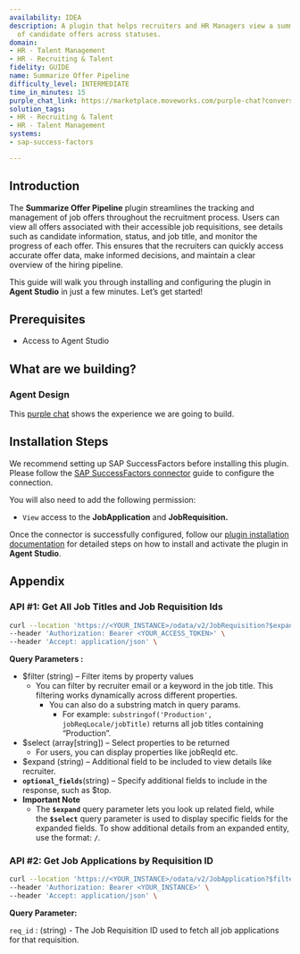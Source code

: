 ```yaml
---
availability: IDEA
description: A plugin that helps recruiters and HR Managers view a summarized breakdown
  of candidate offers across statuses.
domain:
- HR - Talent Management
- HR - Recruiting & Talent
fidelity: GUIDE
name: Summarize Offer Pipeline
difficulty_level: INTERMEDIATE
time_in_minutes: 15
purple_chat_link: https://marketplace.moveworks.com/purple-chat?conversation=%7B%22messages%22%3A%5B%7B%22role%22%3A%22user%22%2C%22parts%22%3A%5B%7B%22richText%22%3A%22summarize+job+offers%22%7D%5D%7D%2C%7B%22role%22%3A%22assistant%22%2C%22parts%22%3A%5B%7B%22reasoningSteps%22%3A%5B%7B%22status%22%3A%22success%22%2C%22richText%22%3A%22Recognizing+request+to+summarize+job+offers.%22%7D%2C%7B%22status%22%3A%22success%22%2C%22richText%22%3A%22Retrieving+active+requisitions+from+%3Cb+xmlns%3D%5C%22http%3A%2F%2Fwww.w3.org%2F1999%2Fxhtml%5C%22%3ESAP+SuccessFactors%3C%2Fb%3E+for+the+current+recruiter.%22%7D%5D%7D%2C%7B%22richText%22%3A%22%3Cp+xmlns%3D%5C%22http%3A%2F%2Fwww.w3.org%2F1999%2Fxhtml%5C%22%3EWhich+requisition+would+you+like+to+see+job+offer+summaries+for%3F+Here+are+some+active+requisitions%3A%3C%2Fp%3E%3Cul+xmlns%3D%5C%22http%3A%2F%2Fwww.w3.org%2F1999%2Fxhtml%5C%22%3E%3Cli%3E%3Cb%3EREQ-1234%3C%2Fb%3E%3A+Senior+Software+Engineer%3C%2Fli%3E%3Cli%3E%3Cb%3EREQ-5678%3C%2Fb%3E%3A+Product+Manager%2C+AI%3C%2Fli%3E%3Cli%3E%3Cb%3EREQ-9101%3C%2Fb%3E%3A+UX+Designer+%28Contract%29%3C%2Fli%3E%3C%2Ful%3E%3Cp+xmlns%3D%5C%22http%3A%2F%2Fwww.w3.org%2F1999%2Fxhtml%5C%22%3EPlease+select+one+to+view+its+offers.%3C%2Fp%3E%22%7D%2C%7B%22citations%22%3A%5B%7B%22connectorName%22%3A%22sap-successfactors%22%2C%22citationTitle%22%3A%22REQ-1234%3A+Senior+Software+Engineer%22%7D%2C%7B%22connectorName%22%3A%22sap-successfactors%22%2C%22citationTitle%22%3A%22REQ-5678%3A+Product+Manager%2C+AI%22%7D%2C%7B%22connectorName%22%3A%22sap-successfactors%22%2C%22citationTitle%22%3A%22REQ-9101%3A+UX+Designer+%28Contract%29%22%7D%5D%7D%5D%7D%2C%7B%22role%22%3A%22user%22%2C%22parts%22%3A%5B%7B%22richText%22%3A%22Senior+Software+Engineer%22%7D%5D%7D%2C%7B%22role%22%3A%22assistant%22%2C%22parts%22%3A%5B%7B%22reasoningSteps%22%3A%5B%7B%22status%22%3A%22success%22%2C%22richText%22%3A%22Filtering+by+requisition%3A+%3Cb+xmlns%3D%5C%22http%3A%2F%2Fwww.w3.org%2F1999%2Fxhtml%5C%22%3ESenior+Software+Engineer+%28REQ-1234%29%3C%2Fb%3E.%22%7D%2C%7B%22status%22%3A%22success%22%2C%22richText%22%3A%22Retrieving+detailed+offer+information+for+this+requisition+from+%3Cb+xmlns%3D%5C%22http%3A%2F%2Fwww.w3.org%2F1999%2Fxhtml%5C%22%3ESAP+SuccessFactors%3C%2Fb%3E.%22%7D%5D%7D%2C%7B%22richText%22%3A%22%3Cp+xmlns%3D%5C%22http%3A%2F%2Fwww.w3.org%2F1999%2Fxhtml%5C%22%3EHere%27s+a+summary+of+job+offers+for+the+%3Cb%3ESenior+Software+Engineer+%28REQ-1234%29%3C%2Fb%3E+requisition%3A%3C%2Fp%3E%3Cul+xmlns%3D%5C%22http%3A%2F%2Fwww.w3.org%2F1999%2Fxhtml%5C%22%3E%3Cli%3E%3Cb%3EAccepted+Offers%3C%2Fb%3E%3A%3Cul%3E%3Cli%3ESarah+Chen%3C%2Fli%3E%3Cli%3EMichael+Lee%3C%2Fli%3E%3C%2Ful%3E%3C%2Fli%3E%3Cli%3E%3Cb%3EPending+Offers%3C%2Fb%3E%3A%3Cul%3E%3Cli%3EDavid+Kim%3C%2Fli%3E%3Cli%3EEmily+White%3C%2Fli%3E%3C%2Ful%3E%3C%2Fli%3E%3Cli%3E%3Cb%3EDeclined+Offers%3C%2Fb%3E%3A%3Cul%3E%3Cli%3EJessica+Brown%3C%2Fli%3E%3C%2Ful%3E%3C%2Fli%3E%3C%2Ful%3E%22%7D%2C%7B%22citations%22%3A%5B%7B%22connectorName%22%3A%22sap-successfactors%22%2C%22citationTitle%22%3A%22Offer%3A+Sarah+Chen+%28Senior+Software+Engineer%29%22%7D%2C%7B%22connectorName%22%3A%22sap-successfactors%22%2C%22citationTitle%22%3A%22Offer%3A+Michael+Lee+%28Senior+Software+Engineer%29%22%7D%2C%7B%22connectorName%22%3A%22sap-successfactors%22%2C%22citationTitle%22%3A%22Offer%3A+David+Kim+%28Senior+Software+Engineer%29%22%7D%2C%7B%22connectorName%22%3A%22sap-successfactors%22%2C%22citationTitle%22%3A%22Offer%3A+Emily+White+%28Senior+Software+Engineer%29%22%7D%2C%7B%22connectorName%22%3A%22sap-successfactors%22%2C%22citationTitle%22%3A%22Offer%3A+Jessica+Brown+%28Senior+Software+Engineer%29%22%7D%5D%7D%5D%7D%5D%7D
solution_tags:
- HR - Recruiting & Talent
- HR - Talent Management
systems:
- sap-success-factors

---
```

## **Introduction**

The **Summarize Offer Pipeline** plugin streamlines the tracking and management of job offers throughout the recruitment process. Users can view all offers associated with their accessible job requisitions, see details such as candidate information, status, and job title, and monitor the progress of each offer. This ensures that the recruiters can quickly access accurate offer data, make informed decisions, and maintain a clear overview of the hiring pipeline.

This guide will walk you through installing and configuring the plugin in **Agent Studio** in just a few minutes. Let’s get started!

## **Prerequisites**

- Access to Agent Studio

## **What are we building?**

### **Agent Design**

This [purple chat](https://marketplace.moveworks.com/purple-chat?conversation=%7B%22messages%22%3A%5B%7B%22role%22%3A%22user%22%2C%22parts%22%3A%5B%7B%22richText%22%3A%22summarize+job+offers%22%7D%5D%7D%2C%7B%22role%22%3A%22assistant%22%2C%22parts%22%3A%5B%7B%22reasoningSteps%22%3A%5B%7B%22status%22%3A%22success%22%2C%22richText%22%3A%22Recognizing+request+to+summarize+job+offers.%22%7D%2C%7B%22status%22%3A%22success%22%2C%22richText%22%3A%22Retrieving+active+requisitions+from+%3Cb+xmlns%3D%5C%22http%3A%2F%2Fwww.w3.org%2F1999%2Fxhtml%5C%22%3ESAP+SuccessFactors%3C%2Fb%3E+for+the+current+recruiter.%22%7D%5D%7D%2C%7B%22richText%22%3A%22%3Cp+xmlns%3D%5C%22http%3A%2F%2Fwww.w3.org%2F1999%2Fxhtml%5C%22%3EWhich+requisition+would+you+like+to+see+job+offer+summaries+for%3F+Here+are+some+active+requisitions%3A%3C%2Fp%3E%3Cul+xmlns%3D%5C%22http%3A%2F%2Fwww.w3.org%2F1999%2Fxhtml%5C%22%3E%3Cli%3E%3Cb%3EREQ-1234%3C%2Fb%3E%3A+Senior+Software+Engineer%3C%2Fli%3E%3Cli%3E%3Cb%3EREQ-5678%3C%2Fb%3E%3A+Product+Manager%2C+AI%3C%2Fli%3E%3Cli%3E%3Cb%3EREQ-9101%3C%2Fb%3E%3A+UX+Designer+%28Contract%29%3C%2Fli%3E%3C%2Ful%3E%3Cp+xmlns%3D%5C%22http%3A%2F%2Fwww.w3.org%2F1999%2Fxhtml%5C%22%3EPlease+select+one+to+view+its+offers.%3C%2Fp%3E%22%7D%2C%7B%22citations%22%3A%5B%7B%22connectorName%22%3A%22sap-successfactors%22%2C%22citationTitle%22%3A%22REQ-1234%3A+Senior+Software+Engineer%22%7D%2C%7B%22connectorName%22%3A%22sap-successfactors%22%2C%22citationTitle%22%3A%22REQ-5678%3A+Product+Manager%2C+AI%22%7D%2C%7B%22connectorName%22%3A%22sap-successfactors%22%2C%22citationTitle%22%3A%22REQ-9101%3A+UX+Designer+%28Contract%29%22%7D%5D%7D%5D%7D%2C%7B%22role%22%3A%22user%22%2C%22parts%22%3A%5B%7B%22richText%22%3A%22Senior+Software+Engineer%22%7D%5D%7D%2C%7B%22role%22%3A%22assistant%22%2C%22parts%22%3A%5B%7B%22reasoningSteps%22%3A%5B%7B%22status%22%3A%22success%22%2C%22richText%22%3A%22Filtering+by+requisition%3A+%3Cb+xmlns%3D%5C%22http%3A%2F%2Fwww.w3.org%2F1999%2Fxhtml%5C%22%3ESenior+Software+Engineer+%28REQ-1234%29%3C%2Fb%3E.%22%7D%2C%7B%22status%22%3A%22success%22%2C%22richText%22%3A%22Retrieving+detailed+offer+information+for+this+requisition+from+%3Cb+xmlns%3D%5C%22http%3A%2F%2Fwww.w3.org%2F1999%2Fxhtml%5C%22%3ESAP+SuccessFactors%3C%2Fb%3E.%22%7D%5D%7D%2C%7B%22richText%22%3A%22%3Cp+xmlns%3D%5C%22http%3A%2F%2Fwww.w3.org%2F1999%2Fxhtml%5C%22%3EHere%27s+a+summary+of+job+offers+for+the+%3Cb%3ESenior+Software+Engineer+%28REQ-1234%29%3C%2Fb%3E+requisition%3A%3C%2Fp%3E%3Cul+xmlns%3D%5C%22http%3A%2F%2Fwww.w3.org%2F1999%2Fxhtml%5C%22%3E%3Cli%3E%3Cb%3EAccepted+Offers%3C%2Fb%3E%3A%3Cul%3E%3Cli%3ESarah+Chen%3C%2Fli%3E%3Cli%3EMichael+Lee%3C%2Fli%3E%3C%2Ful%3E%3C%2Fli%3E%3Cli%3E%3Cb%3EPending+Offers%3C%2Fb%3E%3A%3Cul%3E%3Cli%3EDavid+Kim%3C%2Fli%3E%3Cli%3EEmily+White%3C%2Fli%3E%3C%2Ful%3E%3C%2Fli%3E%3Cli%3E%3Cb%3EDeclined+Offers%3C%2Fb%3E%3A%3Cul%3E%3Cli%3EJessica+Brown%3C%2Fli%3E%3C%2Ful%3E%3C%2Fli%3E%3C%2Ful%3E%22%7D%2C%7B%22citations%22%3A%5B%7B%22connectorName%22%3A%22sap-successfactors%22%2C%22citationTitle%22%3A%22Offer%3A+Sarah+Chen+%28Senior+Software+Engineer%29%22%7D%2C%7B%22connectorName%22%3A%22sap-successfactors%22%2C%22citationTitle%22%3A%22Offer%3A+Michael+Lee+%28Senior+Software+Engineer%29%22%7D%2C%7B%22connectorName%22%3A%22sap-successfactors%22%2C%22citationTitle%22%3A%22Offer%3A+David+Kim+%28Senior+Software+Engineer%29%22%7D%2C%7B%22connectorName%22%3A%22sap-successfactors%22%2C%22citationTitle%22%3A%22Offer%3A+Emily+White+%28Senior+Software+Engineer%29%22%7D%2C%7B%22connectorName%22%3A%22sap-successfactors%22%2C%22citationTitle%22%3A%22Offer%3A+Jessica+Brown+%28Senior+Software+Engineer%29%22%7D%5D%7D%5D%7D%5D%7D) shows the experience we are going to build.

## **Installation Steps**

We recommend setting up SAP SuccessFactors before installing this plugin. Please follow the [SAP SuccessFactors connector](https://marketplace.moveworks.com/connectors/sap-success-factors#how-to-implement) guide to configure the connection.

You will also need to add the following permission:

- `View` access to the **JobApplication** and **JobRequisition.**

Once the connector is successfully configured, follow our [plugin installation documentation](https://help.moveworks.com/docs/ai-agent-marketplace-installation) for detailed steps on how to install and activate the plugin in **Agent Studio**.

## **Appendix**

### **API #1: Get All Job Titles and Job Requisition Ids**

```bash
curl --location 'https://<YOUR_INSTANCE>/odata/v2/JobRequisition?$expand=recruiter,jobReqLocale&$filter=recruiter/email eq '{{email}}'&$select=jobReqId,jobReqLocale/jobTitle&$top=30' \
--header 'Authorization: Bearer <YOUR_ACCESS_TOKEN>' \
--header 'Accept: application/json' \

```

**Query Parameters :**

- $filter (string) – Filter items by property values
    - You can filter by recruiter email or a keyword in the job title. This filtering works dynamically across different properties.
        - You can also do a substring match in query params.
            - For example: `substringof('Production', jobReqLocale/jobTitle)` returns all job titles containing “Production”.
- $select (array[string]) – Select properties to be returned
    - For users, you can display properties like jobReqId etc.
- $expand (string) – Additional field to be included to view details like recruiter.
- **`optional_fields`**(string) – Specify additional fields to include in the response, such as $top.
- **Important Note**
    - The **`$expand`** query parameter lets you look up related field, while the **`$select`** query parameter is used to display specific fields for the expanded fields. To show additional details from an expanded entity, use the format: **`/`**.

### **API #2: Get Job Applications by Requisition ID**

```bash
curl --location 'https://<YOUR_INSTANCE>/odata/v2/JobApplication?$filter=jobReqId eq {{req_id}} &$select=applicationId,jobReqId,status,firstName,lastName' \
--header 'Authorization: Bearer <YOUR_INSTANCE>' \
--header 'Accept: application/json' \
```

**Query Parameter:**

`req_id` :  (string) - The Job Requisition ID used to fetch all job applications for that requisition.

